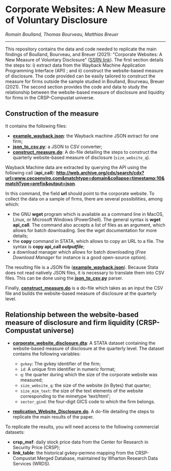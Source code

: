 # Corporate Websites: A New Measure of Voluntary Disclosure
*Romain Boulland, Thomas Bourveau, Matthias Breuer*

<hr>
This repository contains the data and code needed to replicate the main findings of Boulland, Bourveau, and Breuer (2021): "Corporate Websites: A New Measure of Voluntary Disclosure" (<a href="https://papers.ssrn.com/sol3/papers.cfm?abstract_id=3816623">SSRN link</a>). 
The first section details the steps to: i) extract data from the Wayback Machine Application Programming Interface (API) ; and ii) construct the website-based measure of disclosure. The code provided can be easily tailored to construct the measure for firms outside the sample studied in Boulland, Bourveau, Breuer (2021). The second section provides the code and data to study the relationship between the website-based measure of disclosure and liquidity for firms in the CRSP-Compustat universe.


## Construction of the measure
It contains the following files:

- **[example_wayback.json](example_wayback.json)**: the Wayback machine JSON extract for one firm;
- **[json_to_csv.py](json_to_csv.py)**: a JSON to CSV converter;
- **[construct_measure.do](construct_measure.do)**: A do-file detailing the steps to construct the quarterly website-based measure of disclosure (`size_website_q`).


Wayback Machine data are extracted by querying the API using the following call (**api_call**):
**http://web.archive.org/cdx/search/cdx?url=www.cecoenviro.com&matchtype=domain&collapse=timestamp:10&matchType=prefix&output=json**. 

In this command, the field **url** should point to the corporate website. To collect the data on a sample of firms, there are several possibilities, among which:
- the GNU **wget** program which is available as a command line in MacOS, Linux, or Microsoft Windows (PowerShell). The general syntax is **wget api_call**. The command also accepts a list of files as an argument, which allows for batch downloading. See the wget documentation for more details; 
- the **copy** command in STATA, which allows to copy an URL to a file. The syntax is **copy api_call *outputfile***;
- a download manager which allows for batch downloading (*Free Download Manager* for instance is a good open-source option).

The resulting file is a JSON file (**[example_wayback.json](example_wayback.json)**). Because Stata does not read natively JSON files, it is necessary to translate them into CSV files. This can be done using the **[json_to_csv.py](json_to_csv.py)** parser.

Finally, **[construct_measure.do](construct_measure.do)** is a do-file which takes as an input the CSV file and builds the website-based measure of disclosure at the quarterly level.

## Relationship between the website-based measure of disclosure and firm liquidity (CRSP-Compustat universe)

- **[corporate_website_disclosure.dta](corporate_website_disclosure.dta)**: A STATA dataset containing the website-based measure of disclosure at the quarterly level. The dataset contains the following variables:
  - `gvkey`: The gvkey identifier of the firm;
  - `id`: A unique firm identifier in numeric format;
  - `q`: the quarter during which the size of the corporate website was measured;
  - `size_website_q`: the size of the website (in Bytes) that quarter;
  - `size_mim_text`: the size of the text elements of the website corresponding to the mimetype 'text/html';
  - `sector_gind`: the four-digit GICS code to which the firm belongs.

- **[replication_Website_Disclosure.do](replication_Website_Disclosure.do)**. A do-file detailing the steps to replicate the main results of the paper.



To replicate the results, you will need access to the following commercial datasets:
- **crsp_msf**: daily stock price data from the Center for Research in Security Price (CRSP);
- **link_table**: the historical gvkey-permno mapping from the CRSP-Compustat Merged Database, maintained by Wharton Research Data Services (WRDS).

